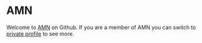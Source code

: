 # AMN

Welcome to [AMN](https://amn.nl/) on Github. If you are a member of AMN you can switch to [private profile](https://github.com/amn-nl?view_as=member) to see more.

